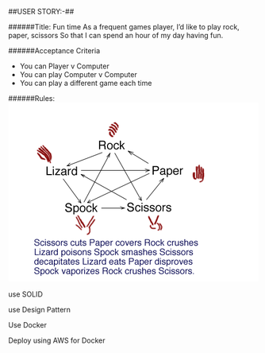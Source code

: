 ##USER STORY:-##

######Title: Fun time
As a frequent games player,
I’d like to play rock, paper, scissors
So that I can spend an hour of my day having fun.

######Acceptance Criteria
* You can Player v Computer
* You can play Computer v Computer
* You can play a different game each time

######Rules:
![Rules](https://github.com/kanke/Rock-Paper-Scissors/blob/master/src/main/resources/RPSSL.png)

use SOLID

use Design Pattern

Use Docker

Deploy using AWS for Docker